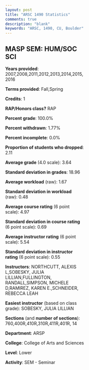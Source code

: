 ```yaml
---
layout: post
title: "ARSC 1490 Statistics"
comments: true
description: "blank"
keywords: "ARSC, 1490, CU, Boulder"
--- 
```

<head>
<script src="https://ajax.googleapis.com/ajax/libs/jquery/2.1.3/jquery.min.js"></script>
<script src="https://dl.dropboxusercontent.com/s/pc42nxpaw1ea4o9/highcharts.js?dl=0"></script>
<!-- <script src="../assets/js/highcharts.js"></script> -->
<style type="text/css">@font-face {
	font-family: "Bebas Neue";
	src: url(https://www.filehosting.org/file/details/544349/BebasNeue%20Regular.otf) format("opentype");
	}
	h1.Bebas { 
		font-family: "Bebas Neue", Verdana, Tahoma;
	}
</style>
</head>
<body>
	<div id="container" style="float: right; width: 45%; height: 88%; margin-left: 2.5%; margin-right: 2.5%;"></div>
	<script language="JavaScript">
		$(document).ready(function() {
		var chart = {type: 'column'};
		var title = {text: 'Grade Distribution'};
		var xAxis = {categories: ['A','B','C','D','F'],crosshair: true};
		var yAxis = {min: 0,title: {text: 'Percentage'}};
		var tooltip = {headerFormat: '<center><b><span style="font-size:20px">{point.key}</span></b></center>',
		               pointFormat: '<td style="padding:0"><b>{point.y:.1f}%</b></td>',
		               footerFormat: '</table>',shared: true,useHTML: true};
		var plotOptions = {column: {pointPadding: 0.0,borderWidth: 0}};  
		var credits = {enabled: false};var series= [{name: 'Percent',data: [79.57,15.59,2.69,1.08,1.08,]}];
		var json = {};
		json.chart = chart;
		json.title = title;
		json.tooltip = tooltip;
		json.xAxis = xAxis;
		json.yAxis = yAxis;  
		json.series = series;
		json.plotOptions = plotOptions;  
		json.credits = credits;
		$('#container').highcharts(json);
	});
	</script>
</body>
			   
## MASP SEM: HUM/SOC SCI

**Years provided**: 2007,2008,2011,2012,2013,2014,2015,2016

**Terms provided**: Fall,Spring

**Credits**: 1

**RAP/Honors class?** RAP

**Percent grade**: 100.0%

**Percent withdrawn**: 1.77%

**Percent incomplete**: 0.0%

**Proportion of students who dropped**: 2.11

**Average grade** (4.0 scale): 3.64

**Standard deviation in grades**: 18.96

**Average workload** (raw): 1.67

**Standard deviation in workload** (raw): 0.48

**Average course rating** (6 point scale): 4.97

**Standard deviation in course rating** (6 point scale): 0.69

**Average instructor rating** (6 point scale): 5.54

**Standard deviation in instructor rating** (6 point scale): 0.55

**Instructors**: NORTHCUTT, ALEXIS L,SOBESKY, JULIA LILLIAN,FULLINGTON, RANDALL,SIMPSON, MICHELE D,RAMIREZ, KAREN E.,SCHNEIDER, REBECCA LEAH

**Easiest instructor** (based on class grade): SOBESKY, JULIA LILLIAN

**Sections** (and **number of sections**): 760,400R,410R,310R,411R,401R, 14

**Department**: ARSP

**College**: College of Arts and Sciences

**Level**: Lower

**Activity**: SEM - Seminar